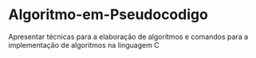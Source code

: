 # Algoritmo-em-Pseudocodigo
Apresentar técnicas para a elaboração de algoritmos e comandos para a implementação de algoritmos na linguagem C
